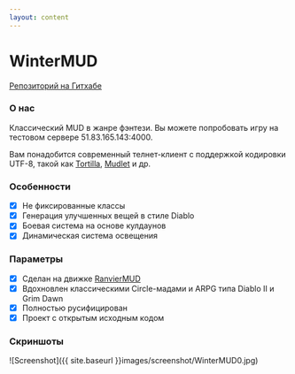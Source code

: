 ```yaml
---
layout: content
---
```


#  WinterMUD

[Репозиторий на Гитхабе](https://github.com/Muderru/RanvierMUD-RU3)

### О нас

Классический MUD в жанре фэнтези. Вы можете попробовать игру на тестовом сервере 51.83.165.143:4000.

Вам понадобится современный телнет-клиент с поддержкой кодировки UTF-8, такой как [Tortilla](http://tmud.github.io/), [Mudlet](https://www.mudlet.org/) и др.

### Особенности

- [x] Не фиксированные классы
- [x] Генерация улучшенных вещей в стиле Diablo
- [x] Боевая система на основе кулдаунов
- [x] Динамическая система освещения

### Параметры

- [x] Сделан на движке [RanvierMUD](https://ranviermud.com/)
- [x] Вдохновлен классическими Circle-мадами и ARPG типа Diablo II и Grim Dawn
- [x] Полностью русифицирован
- [x] Проект с открытым исходным кодом

### Скриншоты

![Screenshot]({{ site.baseurl }}images/screenshot/WinterMUD0.jpg)

